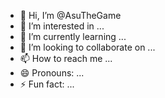 - 👋 Hi, I’m @AsuTheGame
- 👀 I’m interested in ...
- 🌱 I’m currently learning ...
- 💞️ I’m looking to collaborate on ...
- 📫 How to reach me ...
- 😄 Pronouns: ...
- ⚡ Fun fact: ...

<!---
AsuTheGame/AsuTheGame is a ✨ special ✨ repository because its `README.md` (this file) appears on your GitHub profile.
You can click the Preview link to take a look at your changes.
--->

